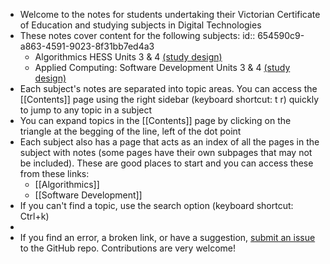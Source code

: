 - Welcome to the notes for students undertaking their Victorian Certificate of Education and studying subjects in Digital Technologies
- These notes cover content for the following subjects:
  id:: 654590c9-a863-4591-9023-8f31bb7ed4a3
	- Algorithmics HESS Units 3 & 4 [(study design)](https://www.vcaa.vic.edu.au/Documents/vce/algorithmics/2023AlgorithmicsSD.docx)
	- Applied Computing: Software Development Units 3 & 4 [(study design)](https://www.vcaa.vic.edu.au/Documents/vce/computing/2020AppliedComputingSD.docx)
- Each subject's notes are separated into topic areas. You can access the [[Contents]] page using the right sidebar (keyboard shortcut: t r) quickly to jump to any topic in a subject
- You can expand topics in the [[Contents]] page by clicking on the triangle at the begging of the line, left of the dot point
- Each subject also has a page that acts as an index of all the pages in the subject with notes (some pages have their own subpages that may not be included). These are good places to start and you can access these from these links:
	- [[Algorithmics]]
	- [[Software Development]]
- If you can't find a topic, use the search option (keyboard shortcut: Ctrl+k)
-
- If you find an error, a broken link, or have a suggestion, [submit an issue](https://github.com/mutable-learning/notes/issues) to the GitHub repo. Contributions are very welcome!